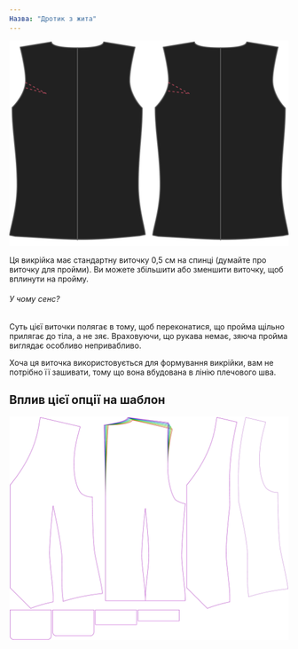 ```yaml
---
Назва: "Дротик з жита"
---
```


![Дротик для стрільби з жита ззаду](backscyedart.svg)

Ця викрійка має стандартну виточку 0,5 см на спинці (думайте про виточку для пройми). Ви можете збільшити або зменшити виточку, щоб вплинути на пройму.

<Note>

###### У чому сенс?

Суть цієї виточки полягає в тому, щоб переконатися, що пройма щільно прилягає до тіла, а не зяє.
Враховуючи, що рукава немає, зяюча пройма виглядає особливо непривабливо.

Хоча ця виточка використовується для формування викрійки, вам не потрібно її зашивати, тому що вона вбудована в лінію плечового шва.

</Note>

## Вплив цієї опції на шаблон

![На цьому зображенні показано вплив цієї опції шляхом накладання декількох варіантів, які мають різне значення для цієї опції](wahid_backscyedart_sample.svg "Вплив цієї опції на шаблон")
